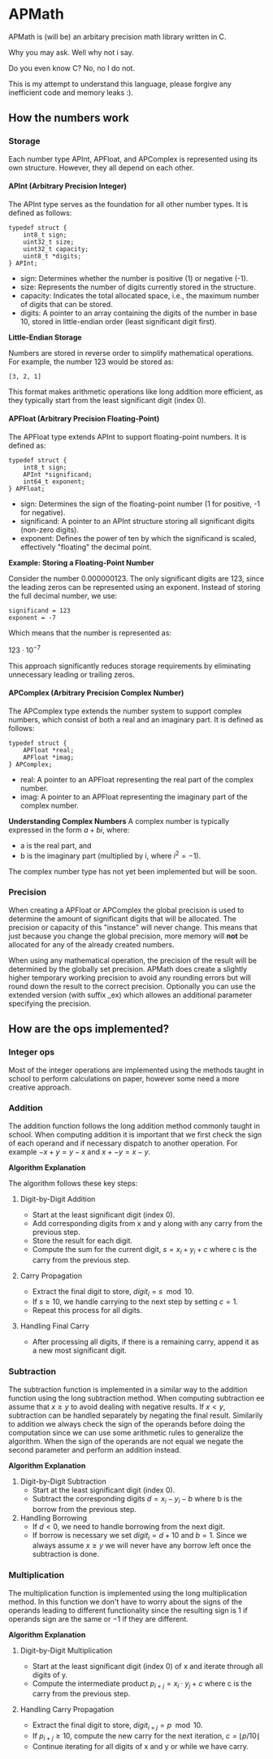 # APMath
APMath is (will be) an arbitary precision math library written in C.

Why you may ask. Well why not i say. 

Do you even know C? No, no I do not.

This is my attempt to understand this language, please forgive any inefficient code and memory leaks :). 

## How the numbers work
### Storage
Each number type APInt, APFloat, and APComplex is represented using its own structure. However, they all depend on each other.

#### APInt (Arbitrary Precision Integer)

The APInt type serves as the foundation for all other number types. It is defined as follows:
```
typedef struct {
    int8_t sign;
    uint32_t size;
    uint32_t capacity;
    uint8_t *digits;
} APInt;
```
* sign: Determines whether the number is positive (1) or negative (-1).
* size: Represents the number of digits currently stored in the structure.
* capacity: Indicates the total allocated space, i.e., the maximum number of digits that can be stored.
* digits: A pointer to an array containing the digits of the number in base 10, stored in little-endian order (least significant digit first).

**Little-Endian Storage**

Numbers are stored in reverse order to simplify mathematical operations. For example, the number 123 would be stored as:

```
[3, 2, 1]
```
This format makes arithmetic operations like long addition more efficient, as they typically start from the least significant digit (index 0).

#### APFloat (Arbitrary Precision Floating-Point)

The APFloat type extends APInt to support floating-point numbers. It is defined as:
```
typedef struct {
    int8_t sign;
    APInt *significand;
    int64_t exponent;
} APFloat;
```
* sign: Determines the sign of the floating-point number (1 for positive, -1 for negative).
* significand: A pointer to an APInt structure storing all significant digits (non-zero digits).
* exponent: Defines the power of ten by which the significand is scaled, effectively "floating" the decimal point.

**Example: Storing a Floating-Point Number**

Consider the number 0.000000123. The only significant digits are 123, since the leading zeros can be represented using an exponent. Instead of storing the full decimal number, we use:

```
significand = 123  
exponent = -7  
```
Which means that the number is represented as:

$123 \cdot 10^{-7}$

This approach significantly reduces storage requirements by eliminating unnecessary leading or trailing zeros.

#### APComplex (Arbitrary Precision Complex Number)
The APComplex type extends the number system to support complex numbers, which consist of both a real and an imaginary part. It is defined as follows:

```
typedef struct {
    APFloat *real;
    APFloat *imag;
} APComplex;
```

* real: A pointer to an APFloat representing the real part of the complex number.
* imag: A pointer to an APFloat representing the imaginary part of the complex number.

**Understanding Complex Numbers**
A complex number is typically expressed in the form $a+bi$, where:

* a is the real part, and
* b is the imaginary part (multiplied by i, where $i^2 = -1$).

The complex number type has not yet been implemented but will be soon.

### Precision
When creating a APFloat or APComplex the global precision is used to determine the amount of significant digits that will be allocated. The precision or capacity of this "instance" will never change. This means that just because you change the global precision, more memory will **not** be allocated for any of the already created numbers. 

When using any mathematical operation, the precision of the result will be determined by the globally set precision. APMath does create a slightly higher temporary working precision to avoid any rounding errors but will round down the result to the correct precision. Optionally you can use the extended version (with suffix _ex) which allowes an additional parameter specifying the precision.

## How are the ops implemented?
### Integer ops
Most of the integer operations are implemented using the methods taught in school to perform calculations on paper, however some need a more creative approach.
### Addition
The addition function follows the long addition method commonly taught in school. When computing addition it is important that we first check the sign of each operand and if necessary dispatch to another operation. For example $-x + y = y - x$ and $x + -y = x - y$.

**Algorithm Explanation**

The algorithm follows these key steps:

1. Digit-by-Digit Addition
    * Start at the least significant digit (index 0).
    * Add corresponding digits from x and y along with any carry from the previous step.
    * Store the result for each digit.
    * Compute the sum for the current digit, $s=x_i+y_i+c$ where c is the carry from the previous step.

2. Carry Propagation
    * Extract the final digit to store, $digit_i = s \mod 10$.
    * If $s \ge 10$, we handle carrying to the next step by setting $c = 1$.
    * Repeat this process for all digits.

3. Handling Final Carry
    * After processing all digits, if there is a remaining carry, append it as a new most significant digit.

### Subtraction
The subtraction function is implemented in a similar way to the addition function using the long subtraction method. When computing subtraction ee assume that $x \ge y$ to avoid dealing with negative results. If $x < y$, subtraction can be handled separately by negating the final result. Similarily to addition we always check the sign of the operands before doing the computation since we can use some arithmetic rules to generalize the algorithm. When the sign of the operands are not equal we negate the second parameter and perform an addition instead.

**Algorithm Explanation**
1. Digit-by-Digit Subtraction
    * Start at the least significant digit (index 0).
    * Subtract the corresponding digits $d = x_i - y_i - b$ where b is the borrow from the previous step.
2. Handling Borrowing
    * If $d \lt 0$, we need to handle borrowing from the next digit.
    * If borrow is necessary we set $digit_i = d + 10$ and $b = 1$. Since we always assume $x \ge y$ we will never have any borrow left once the subtraction is done.

### Multiplication
The multiplication function is implemented using the long multiplication method. In this function we don't have to worry about the signs of the operands leading to different functionality since the resulting sign is $1$ if operands sign are the same or $-1$ if they are different.

**Algorithm Explanation**
1. Digit-by-Digit Multiplication
    * Start at the least significant digit (index 0) of x and iterate through all digits of y.
    * Compute the intermediate product $p_{i+j} = x_i \cdot y_j + c$ where c is the carry from the previous step. 

2. Handling Carry Propagation
    * Extract the final digit to store, $digit_{i+j} = p \mod 10$.
    * If $p_{i+j} \ge 10$, compute the new carry for the next iteration, $c = \lfloor p/10 \rfloor$
    * Continue iterating for all digits of x and y or while we have carry.